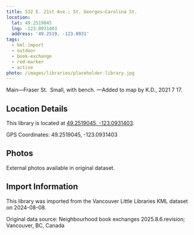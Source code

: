 ```yaml
---
title: 532 E. 21st Ave.; St. Georges—Carolina St.
location:
  lat: 49.2519045
  lng: -123.0931403
  address: '49.2519, -123.0931'
tags:
  - kml-import
  - outdoor
  - book-exchange
  - red-marker
  - active
photo: /images/libraries/placeholder-library.jpg
---
```

Main—Fraser St.  Small, with bench.
—Added to map by K.D., 2021 7 17.  

## Location Details

This library is located at [49.2519045, -123.0931403](https://www.google.com/maps?q=49.2519045,-123.0931403).

GPS Coordinates: 49.2519045, -123.0931403

## Photos

External photos available in original dataset.

## Import Information

This library was imported from the Vancouver Little Libraries KML dataset on 2024-08-08.

Original data source: Neighbourhood book exchanges 2025.8.6.revision; Vancouver, BC, Canada
